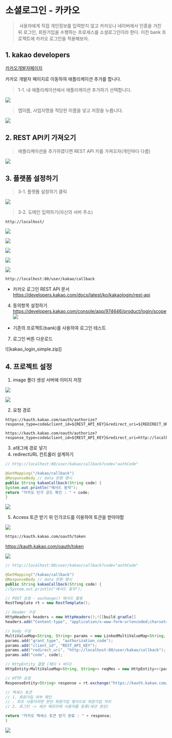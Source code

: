 # 소셜로그인 - 카카오

>&nbsp;사용자에게 직접 개인정보를 입력받지 않고 카카오나 네이버에서 인증을 거친 뒤 로그인, 회원가입을 수행하는 프로세스를 소셜로그인이라 한다. 이전 bank 프로젝트에 카카오 로그인을 적용해보자.

## 1. kakao developers

[카카오개발자페이지](https://developers.kakao.com/)

카카오 개발자 페이지로 이동하여 애플리케이션 추가를 합니다.
> 1-1. 내 애플리케이션에서 애플리케이션 추가하기 선택합니다.

![](https://i.imgur.com/eUEWFUa.png)

>앱이름, 사업자명을 적당한 이름을 넣고 저장을 누릅니다.

![](https://i.imgur.com/COOUKgV.png)


## 2. REST API키 가져오기 
>애플리케이션을 추가하였다면 REST API 키를 가져오자(개인마다 다름)

![](https://i.imgur.com/bQftuqB.png)


## 3. 플랫폼 설정하기
> 3-1. 플랫폼 설정하기 클릭

![](https://i.imgur.com/lyPO9ZW.png)

> 3-2. 도메인 입력하기(자신의 서버 주소)

```
http://localhost/
```

  
![](https://i.imgur.com/2rmEtDN.png)


![](https://i.imgur.com/qB125zS.png)


![](https://i.imgur.com/XCaWTc0.png)

![](https://i.imgur.com/gCD06NW.png)

![](https://i.imgur.com/pE9sqw9.png)

```
http://localhost:80/user/kakao/callback
```

-  카카오 로그인 REST API 문서
https://developers.kakao.com/docs/latest/ko/kakaologin/rest-api

4.  동의항목 설정하기 
https://developers.kakao.com/console/app/974646/product/login/scope 
![](https://i.imgur.com/kOS3qrM.png)

- 기존의 프로젝트(bank)를 사용하여 로그인 테스트

7. 로그인 버튼 다운로드

![[kakao_login_simple.zip]]


## 4. 프로젝트 설정

1. image 폴더 생성 서버에 이미지 저장

![](https://i.imgur.com/Bf8hHnR.png)


![](https://i.imgur.com/mWfKPKm.png)


2. 요청 경로 

```
https://kauth.kakao.com/oauth/authorize?response_type=code&client_id=${REST_API_KEY}&redirect_uri=${REDIRECT_URI}
```

```
https://kauth.kakao.com/oauth/authorize?response_type=code&client_id=${REST_API_KEY}&redirect_uri=http://localhost:80/user/kakao/callback
```

3. a태그에 경로 넣기
4.  redirectURL 컨트롤러 설계하기

```java
// http://localhost:80/user/kakao/callback?code="authCode"

@GetMapping("/kakao/callback")
@ResponseBody // data 반환 명시
public String kakaoCallback(String code) {
System.out.println("메서드 동작");
return "카카오 인가 코드 확인 : " + code;
}
```


![](https://i.imgur.com/fcIRNNw.png)


5.  Access 토큰 받기
 위 인가코드를 이용하여 토큰을 받아야함 
 
 
 ![](https://i.imgur.com/gZRObwf.png)
 


```html
https://kauth.kakao.com/oauth/token
```


https://kauth.kakao.com/oauth/token


![](https://i.imgur.com/1Ly8MMk.png)


```java
// http://localhost:80/user/kakao/callback?code="authCode"

@GetMapping("/kakao/callback")
@ResponseBody // data 반환 명시
public String kakaoCallback(String code) {
//System.out.println("메서드 동작");

// POST 요청 - exchange() 메서드 활용
RestTemplate rt = new RestTemplate();

// Header 구성
HttpHeaders headers = new HttpHeaders();![[build.gradle]]
headers.add("Content-type", "application/x-www-form-urlencoded;charset=utf-8");

// body 구성
MultiValueMap<String, String> params = new LinkedMultiValueMap<String, String>();
params.add("grant_type", "authorization_code");
params.add("client_id", "REST_API_KEY");
params.add("redirect_uri", "http://localhost:80/user/kakao/callback");
params.add("code", code);

// HttpEntity 결합 (헤더 + 바디)
HttpEntity<MultiValueMap<String, String>> reqMes = new HttpEntity<>(params, headers);

// HTTP 요청
ResponseEntity<String> response = rt.exchange("https://kauth.kakao.com/oauth/token", HttpMethod.POST, reqMes, String.class);

// 액세스 토큰
// 1. 회원가입 여부 확인
// - 최초 사용자라면 본인 회원가입 형식으로 회원가입 처리
// 2. 로그인 -> 세션 메모리에 사용자를 등록(세션 생성)

return "카카오 액세스 토큰 받기 완료 : " + response;
}
```


![](https://i.imgur.com/nWv8m3f.png)
